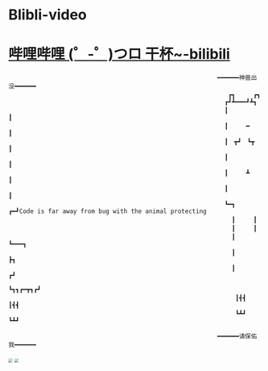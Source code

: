 # Blibli-video
# [哔哩哔哩 (゜-゜)つロ 干杯~-bilibili](https://www.bilibili.com/video/BV1Pt411G7my)
                                                              ━━━━━━神兽出没━━━━━━
                                                                 ┏┓　　　┏┓
                                                                ┏┛┻━━━┛┻┓
                                                                ┃　　　　　　　┃
                                                                ┃　　　━　　　┃
                                                                ┃　┳┛　┗┳　┃
                                                                ┃　　　　　　　┃
                                                                ┃　　　┻　　　┃
                                                                ┃　　　　　　　┃
                                                                ┗━┓　　　┏━┛Code is far away from bug with the animal protecting
                                                                  ┃　　　┃  
                                                                  ┃　　　┃
                                                                  ┃　　　┗━━━┓
                                                                  ┃　　　　　　　┣┓
                                                                  ┃　　　　　　　┏┛
                                                                  ┗┓┓┏━┳┓┏┛
                                                                   ┃┫┫　┃┫┫
                                                                   ┗┻┛　┗┻┛

                                                              ━━━━━━请保佑我━━━━━━


<img src="https://user-images.githubusercontent.com/54969136/111414433-f7ba1900-871a-11eb-8c4d-ee73e934fe27.png" style="zoom:50%" />

<img src="https://user-images.githubusercontent.com/54969136/111414448-fdaffa00-871a-11eb-893c-d8624c9ee06d.png" style="zoom:50%" />
